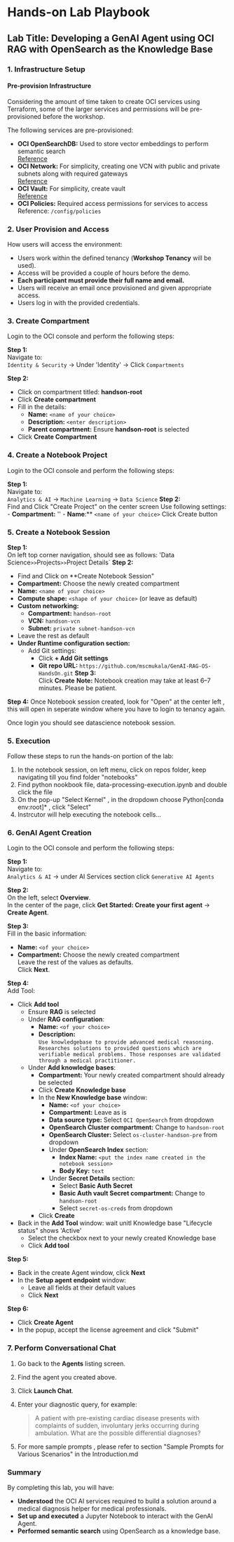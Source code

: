 # Hands-on Lab Playbook  

## Lab Title: **Developing a GenAI Agent using OCI RAG with OpenSearch as the Knowledge Base**  

### 1. Infrastructure Setup  
#### Pre-provision Infrastructure
Considering the amount of time taken to create OCI services using Terraform, some of the larger services and permissions will be pre-provisioned before the workshop.

The following services are pre-provisioned:

- **OCI OpenSearchDB:** Used to store vector embeddings to perform semantic search  
  [Reference](https://docs.oracle.com/en/learn/oci-opensearch/index.html#introduction)
- **OCI Network:** For simplicity, creating one VCN with public and private subnets along with required gateways  
  [Reference](https://docs.oracle.com/en/solutions/wls-on-prem-to-oci/use-wizard-create-vcn.html)
- **OCI Vault:** For simplicity, create vault  
  [Reference](https://docs.oracle.com/en-us/iaas/Content/KeyManagement/Tasks/managingvaults_topic-To_create_a_new_vault.htm)
- **OCI Policies:** Required access permissions for services to access  
  Reference: `/config/policies`
### 2. User Provision and Access

How users will access the environment:

- Users work within the defined tenancy (**Workshop Tenancy** will be used).
- Access will be provided a couple of hours before the demo.
- **Each participant must provide their full name and email.**
- Users will receive an email once provisioned and given appropriate access.
- Users log in with the provided credentials.
### 3. Create Compartment 

Login to the OCI console and perform the following steps:

**Step 1:**  
Navigate to:  
`Identity & Security` → Under 'Identity' → Click `Compartments`

**Step 2:**  
- Click on compartment titled: **handson-root**
- Click **Create compartment**
- Fill in the details:
  - **Name:** `<name of your choice>`
  - **Description:** `<enter description>`
  - **Parent compartment:** Ensure **handson-root** is selected
- Click **Create Compartment**

### 4. Create a Notebook Project 
Login to the OCI console and perform the following steps:

**Step 1:**  
Navigate to:  
`Analytics & AI` → `Machine Learning` → `Data Science`
**Step 2:**  
Find and Click "Create Project" on the center screen
  Use following settings:
    - **Compartment:** '<Choose the newly created compartment>'
    - **Name**:** `<name of your choice>`
  Click Create button

### 5. Create a Notebook Session
**Step 1:**  
On left top corner navigation, should see as follows: 
'Data Science` >> `Projects` >> `Project Details`
**Step 2:**  
- Find and Click on **Create Notebook Session"
- **Compartment:** Choose the newly created compartment
- **Name:** `<name of your choice>`
- **Compute shape:** `<shape of your choice>` (or leave as default)
- **Custom networking:**
  - **Compartment:** `handson-root`
  - **VCN:** `handson-vcn`
  - **Subnet:** `private subnet-handson-vcn`
- Leave the rest as default
- **Under Runtime configuration section:**
  - Add Git settings:
    - Click **+ Add Git settings**
    - **Git repo URL:** `https://github.com/mscmukala/GenAI-RAG-OS-HandsOn.git`
**Step 3:**  
Click **Create**
  **Note:** Notebook creation may take at least 6–7 minutes. Please be patient.

**Step 4:** 
Once Notebook session created, look for "Open" at the center left , this will open in seperate window where you have to login to tenancy again. 

Once login you should see datascience notebook session.

### 5. Execution
Follow these steps to run the hands-on portion of the lab:

1. In the notebook session, on left menu, click on repos folder, keep navigating till you find folder "notebooks"
2. Find python nookbook file, data-processing-execution.ipynb and double click the file
3. On the pop-up "Select Kernel" , in the dropdown choose Python[conda env:root]* , click "Select"
4. Instrcutor will help executing the notebook cells...

### 6. GenAI Agent Creation

Login to the OCI console and perform the following steps:

**Step 1:**  
Navigate to:  
`Analytics & AI` → under AI Services section click `Generative AI Agents`

**Step 2:**  
On the left, select **Overview**.  
In the center of the page, click **Get Started: Create your first agent** → **Create Agent**.

**Step 3:**  
Fill in the basic information:
- **Name:** `<of your choice>`
- **Compartment:** Choose the newly created compartment  
Leave the rest of the values as defaults.  
Click **Next**.

**Step 4:**  
Add Tool:
- Click **Add tool**
  - Ensure **RAG** is selected
  - Under **RAG configuration**:
    - **Name:** `<of your choice>`
    - **Description:**  
      `Use knowledgebase to provide advanced medical reasoning. Researches solutions to provided questions which are verifiable medical problems. Those responses are validated through a medical practitioner.`
  - Under **Add knowledge bases**:
    - **Compartment:** Your newly created compartment should already be selected
    - Click **Create Knowledge base**
    - In the **New Knowledge base** window:
      - **Name:** `<of your choice>`
      - **Compartment:** Leave as is
      - **Data source type:** Select `OCI OpenSearch` from dropdown
      - **OpenSearch Cluster compartment:** Change to `handson-root`
      - **OpenSearch Cluster:** Select `os-cluster-handson-pre` from dropdown
      - Under **OpenSearch Index** section:
        - **Index Name:** `<put the index name created in the notebook session>`
        - **Body Key:** `text`
      - Under **Secret Details** section:
        - Select **Basic Auth Secret**
        - **Basic Auth vault Secret compartment:** Change to `handson-root`
        - Select `secret-os-creds` from dropdown
    - Click **Create** 
- Back in the **Add Tool** window: wait unitl Knowledge base "Lifecycle    status" shows 'Active'
  - Select the checkbox next to your newly created Knowledge base
  - Click **Add tool**

**Step 5:**  
- Back in the create Agent window, click **Next**
- In the **Setup agent endpoint** window:
  - Leave all fields at their default values
  - Click **Next**

**Step 6:**  
- Click **Create Agent**
- In the popup, accept the license agreement and click "Submit"


### 7. Perform Conversational Chat

1. Go back to the **Agents** listing screen.
2. Find the agent you created above.
3. Click **Launch Chat**.
4. Enter your diagnostic query, for example:

   > A patient with pre-existing cardiac disease presents with complaints of sudden, involuntary jerks occurring during ambulation. What are the possible differential diagnoses? 

5. For more sample prompts , please refer to section "Sample Prompts for Various Scenarios" in the Introduction.md

### Summary

By completing this lab, you will have:

- **Understood** the OCI AI services required to build a solution around a medical diagnosis helper for medical professionals.
- **Set up and executed** a Jupyter Notebook to interact with the GenAI Agent.
- **Performed semantic search** using OpenSearch as a knowledge base.

[def]: https://docs.oracle.com/en/solutions/wls-on-prem-to-oci/use-wizard-create-vcn.html